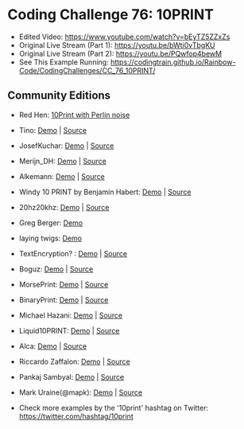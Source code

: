 # Coding Challenge 76: 10PRINT
* Edited Video: https://www.youtube.com/watch?v=bEyTZ5ZZxZs
* Original Live Stream (Part 1): https://youtu.be/bWti0vTbgKU
* Original Live Stream (Part 2): https://youtu.be/PQwfop4bewM
* See This Example Running: https://codingtrain.github.io/Rainbow-Code/CodingChallenges/CC_76_10PRINT/

## Community Editions
* Red Hen: [10Print with Perlin noise](https://codepen.io/RedHenDev/pen/OxOZWM)
* Tino: [Demo](https://tino1008.github.io/10-Print/) | [Source](https://github.com/Tino1008/10-Print)
* JosefKuchar: [Demo](https://josefkuchar.github.io/p5-projects/CC_76_10PRINT_scroller/) | [Source](https://github.com/JosefKuchar/p5-projects/tree/master/CC_76_10PRINT_scroller)
* Merijn_DH: [Demo](http://merijndh.nl/p5_sketches/10PRINT/) | [Source](http://merijndh.nl/p5_sketches/10PRINT/p5_10PRINT.js)
* Alkemann: [Demo](https://codepen.io/anon/pen/jGLRax) | [Source](https://gist.github.com/alkemann/23c5dc3f4129f8223bcf5f14f9b3accf)
* Windy 10 PRINT by Benjamin Habert: [Demo](http://www.rand-on.com/projects/2017_10PRINT/windy_10_print.html) |  [Source](https://github.com/BenjaminHabert/rand-on/blob/master/_projects/2017_10PRINT/windy_10_print.js)
* 20hz20khz: [Demo](https://10print.glitch.me/) |  [Source](https://glitch.com/edit/#!/10print?path=views/sketch.js:1:0)
* Greg Berger: [Demo](http://gregberger.github.io/10PRINT/)
* laying twigs: [Demo](http://madacoo.github.io/layingtwigs/index.html)
* TextEncryption? : [Demo](https://codepen.io/Zohir/full/VMbwNm/) | [Source](https://codepen.io/Zohir/pen/VMbwNm)
* Boguz: [Demo](https://codepen.io/anon/pen/QqMPPV) | [Source](https://github.com/boguz/10PRINT)
* MorsePrint: [Demo](https://hackesta.org/p5/10Print/?printer=morsePrint&colorize=true) | [Source](https://github.com/haideralipunjabi/p5-projects/tree/master/10Print)
* BinaryPrint: [Demo](https://hackesta.org/p5/10Print/?printer=binaryPrint&colorize=true) | [Source](https://github.com/haideralipunjabi/p5-projects/tree/master/10Print)
* Michael Hazani: [Demo](http://michaelhazani.com/projects/tenCubedPrint/) | [Source](http://michaelhazani.com/projects/tenCubedPrint/app.js)
* Liquid10PRINT: [Demo](https://wolfi3654.github.io/JavaSciptThings/10print/) | [Source](https://github.com/WOLFI3654/JavaSciptThings)
* Alca: [Demo](https://codepen.io/Alca/full/zEoBRq/) | [Source](https://codepen.io/Alca/pen/zEoBRq/right)
* Riccardo Zaffalon: [Demo](https://riccardozaffalon.github.io/p5-Sketches/p5-10print/) | [Source](https://github.com/RiccardoZaffalon/p5-Sketches/blob/master/p5-10print/index.html)  
* Pankaj Sambyal: [Demo](https://CuriousPankaj.github.io/p5-projects/10print/) | [Source](https://github.com/CuriousPankaj/p5-projects/tree/master/10print)  
* Mark Uraine(@mapk): [Demo](https://codepen.io/mapk/full/MEoWKO/) | [Source](https://codepen.io/mapk/pen/MEoWKO)

* Check more examples by the '10print' hashtag on Twitter: https://twitter.com/hashtag/10print
